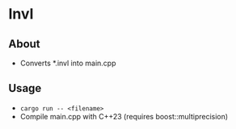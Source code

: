 # Invl
## About
- Converts *.invl into main.cpp
## Usage
- `cargo run -- <filename>`
- Compile main.cpp with C++23 (requires boost::multiprecision)
